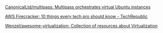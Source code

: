 [CanonicalLtd/multipass: Multipass orchestrates virtual Ubuntu instances](https://github.com/CanonicalLtd/multipass)

[AWS Firecracker: 10 things every tech pro should know - TechRepublic](https://www-techrepublic-com.cdn.ampproject.org/v/s/www.techrepublic.com/google-amp/article/aws-firecracker-10-things-every-tech-pro-should-know/?amp_js_v=a2&amp_gsa=1#referrer=https%3A%2F%2Fwww.google.com&amp_tf=From%20%251%24s&ampshare=https%3A%2F%2Fwww.techrepublic.com%2Farticle%2Faws-firecracker-10-things-every-tech-pro-should-know%2F)

[Wenzel/awesome-virtualization: Collection of resources about Virtualization](https://github.com/Wenzel/awesome-virtualization)
